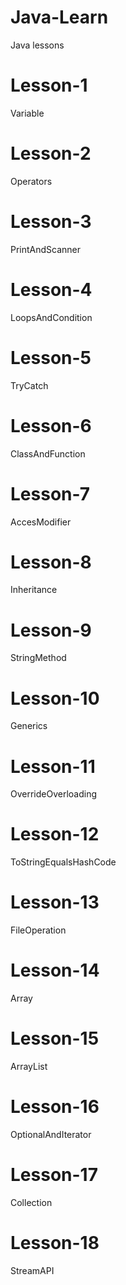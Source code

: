 # Java-Learn
Java lessons


 # Lesson-1 
 Variable
 # Lesson-2 
 Operators
 # Lesson-3 
 PrintAndScanner
 # Lesson-4 
 LoopsAndCondition
 # Lesson-5 
 TryCatch
 # Lesson-6 
 ClassAndFunction
 # Lesson-7 
 AccesModifier
 # Lesson-8 
 Inheritance
 # Lesson-9
 StringMethod
 # Lesson-10
 Generics
 # Lesson-11 
 OverrideOverloading
 # Lesson-12
 ToStringEqualsHashCode
 # Lesson-13 
 FileOperation
 # Lesson-14 
 Array
 # Lesson-15 
 ArrayList
 # Lesson-16 
 OptionalAndIterator
 # Lesson-17
 Collection
 # Lesson-18
 StreamAPI

